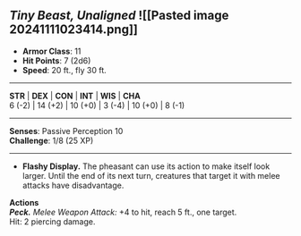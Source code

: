 _Tiny Beast, Unaligned_
![[Pasted image 20241111023414.png]]
---

- **Armor Class**: 11
- **Hit Points**: 7 (2d6)
- **Speed**: 20 ft., fly 30 ft.

---

**STR** | **DEX** | **CON** | **INT** | **WIS** | **CHA**  
6 (-2) | 14 (+2) | 10 (+0) | 3 (-4) | 10 (+0) | 8 (-1)

---

**Senses**: Passive Perception 10  
**Challenge**: 1/8 (25 XP)

---

- **Flashy Display.** The pheasant can use its action to make itself look larger. Until the end of its next turn, creatures that target it with melee attacks have disadvantage.

**Actions**  
_**Peck.**_ _Melee Weapon Attack:_ +4 to hit, reach 5 ft., one target.  
Hit: 2 piercing damage.
